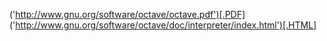 ('http://www.gnu.org/software/octave/octave.pdf')[.PDF]
('http://www.gnu.org/software/octave/doc/interpreter/index.html')[.HTML]

